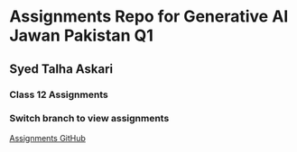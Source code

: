 # Assignments Repo for Generative AI Jawan Pakistan Q1
## Syed Talha Askari

### Class 12 Assignments

### Switch branch to view assignments

[Assignments GitHub](https://github.com/mdanish0320/teaching-class/blob/master/JP-BE-PY-batch-2/)